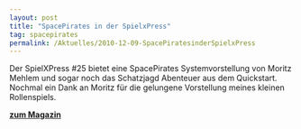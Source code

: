 ```yaml
---
layout: post
title: "SpacePirates in der SpielxPress"
tag: spacepirates
permalink: /Aktuelles/2010-12-09-SpacePiratesinderSpielxPress
---
```



Der SpielXPress #25 bietet eine SpacePirates Systemvorstellung von Moritz Mehlem und sogar noch das Schatzjagd Abenteuer aus dem Quickstart. Nochmal ein Dank an Moritz für die gelungene Vorstellung meines kleinen Rollenspiels.

<b>[zum Magazin](http://www.spielxpress.com/index.php?mm4=2%2Cegamezin_25%2C1%2C25)</b>


